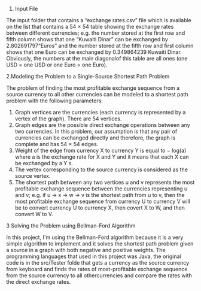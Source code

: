 1. Input File

The input folder that contains a “exchange rates.csv” file which is available on the list that contains a 54 × 54 table showing the exchange rates between 
different currencies; e.g. the number stored at the first row and fifth column shows that one “Kuwaiti Dinar” can be exchanged by 2.802691797“Euros” and 
the number stored at the fifth row and first column shows that one Euro can be exchanged by 0.349864239 Kuwaiti Dinar. Obviously, the numbers at the main 
diagonalof this table are all ones (one USD = one USD or one Euro = one Euro).

2.Modeling the Problem to a Single-Source Shortest Path Problem

The problem of finding the most profitable exchange sequence from a source currency to all other currencies can be modeled to a shortest path problem with 
the following parameters:
1) Graph vertices are the currencies (each currency is represented by a vertex of the graph). There are 54 vertices.
2) Graph edges are the possible direct exchange operations between any two currencies. In this problem, our assumption is that any pair of currencies 
can be exchanged directly and therefore, the graph is complete and has 54 × 54 edges.
3) Weight of the edge from currency X to currency Y is equal to − log(a) where a is the exchange rate for X and Y and it means that each X can be exchanged 
by a Y s.
4) The vertex corresponding to the source currency is considered as the source vertex.
5) The shortest path between any two vertices u and v represents the most profitable exchange sequence between the currencies representing u and v; 
e.g. if u → x → w → v is the shortest path from u to v, then the most profitable exchange sequence from currency U to currency V will be to convert 
currency U to currency X, then covert X to W, and then convert W to V.

3 Solving the Problem using Bellman-Ford Algorithm

In this project, I'm using the Bellman-Ford algorithm because it is a very simple algorithm to implement and it solves the shortest path problem given  
a source in a graph with both negative and positive weights. The programming languages that used in this project was Java, the original code is in the 
src/Tester folde that gets a currency as the source currency from keyboard and finds the rates of most-profitable exchange sequence from the source 
currency to all othercurrencies and compare the rates with the direct exchange rates.
